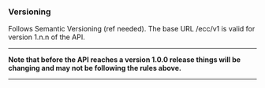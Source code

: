 ### Versioning

Follows Semantic Versioning (ref needed). The base URL /ecc/v1 is valid for version 1.n.n of the API. 

---

__Note that before the API reaches a version 1.0.0 release things will be changing and may not be following the rules above.__


---

